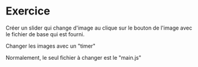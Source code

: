 # Exercice

Créer un slider qui change d'image au clique sur le bouton de l'image avec le fichier de base qui est fourni.

Changer les images avec un "timer"

Normalement, le seul fichier à changer est le "main.js"